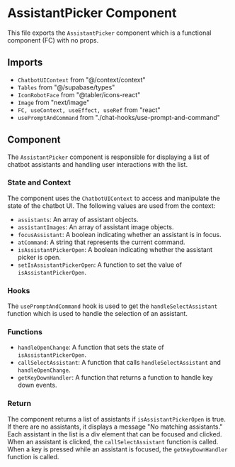 # AssistantPicker Component

This file exports the `AssistantPicker` component which is a functional component (FC) with no props.

## Imports

- `ChatbotUIContext` from "@/context/context"
- `Tables` from "@/supabase/types"
- `IconRobotFace` from "@tabler/icons-react"
- `Image` from "next/image"
- `FC, useContext, useEffect, useRef` from "react"
- `usePromptAndCommand` from "./chat-hooks/use-prompt-and-command"

## Component

The `AssistantPicker` component is responsible for displaying a list of chatbot assistants and handling user interactions with the list. 

### State and Context

The component uses the `ChatbotUIContext` to access and manipulate the state of the chatbot UI. The following values are used from the context:

- `assistants`: An array of assistant objects.
- `assistantImages`: An array of assistant image objects.
- `focusAssistant`: A boolean indicating whether an assistant is in focus.
- `atCommand`: A string that represents the current command.
- `isAssistantPickerOpen`: A boolean indicating whether the assistant picker is open.
- `setIsAssistantPickerOpen`: A function to set the value of `isAssistantPickerOpen`.

### Hooks

The `usePromptAndCommand` hook is used to get the `handleSelectAssistant` function which is used to handle the selection of an assistant.

### Functions

- `handleOpenChange`: A function that sets the state of `isAssistantPickerOpen`.
- `callSelectAssistant`: A function that calls `handleSelectAssistant` and `handleOpenChange`.
- `getKeyDownHandler`: A function that returns a function to handle key down events.

### Return

The component returns a list of assistants if `isAssistantPickerOpen` is true. If there are no assistants, it displays a message "No matching assistants." Each assistant in the list is a div element that can be focused and clicked. When an assistant is clicked, the `callSelectAssistant` function is called. When a key is pressed while an assistant is focused, the `getKeyDownHandler` function is called.